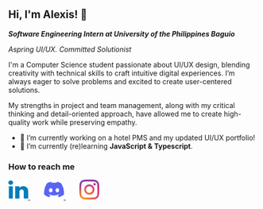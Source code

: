 ## Hi, I'm Alexis! 👋
***Software Engineering Intern at University of the Philippines Baguio***

*Aspring UI/UX. Committed Solutionist*

I'm a Computer Science student passionate about UI/UX design, blending creativity with technical skills to craft intuitive digital experiences. I’m always eager to solve problems and excited to create user-centered solutions. 

My strengths in project and team management, along with my critical thinking and detail-oriented approach, have allowed me to create high-quality work while preserving empathy.

- 🔭 I’m currently working on a hotel PMS and my updated UI/UX portfolio!
- 🌱 I’m currently (re)learning **JavaScript & Typescript**.

### How to reach me
  <a href="https://www.linkedin.com/in/lexharriet/" target="_blank" rel="noopener noreferrer">
    <img src="linkedin-color-svgrepo-com.svg" alt="LinkedIn" width="40" height="40" />
  </a>
  &nbsp;&nbsp;&nbsp&nbsp;&nbsp;&nbsp;
  <a href="https://discord.com/users/subdol" target="_blank" rel="noopener noreferrer">
    <img src="discord-icon-svgrepo-com.svg" alt="Discord" width="40" height="40" />
  </a>
  &nbsp;&nbsp;&nbsp&nbsp;&nbsp;&nbsp;
  <a href="https://www.instagram.com/lexharriet/" target="_blank" rel="noopener noreferrer">
    <img src="instagram-2016-logo-svgrepo-com.svg" alt="Instagram" width="40" height="40" />
  </a>


<!--
**lexhari/lexhari** is a ✨ _special_ ✨ repository because its `README.md` (this file) appears on your GitHub profile.

Here are some ideas to get you started:

- 🔭 I’m currently working on ...
- 🌱 I’m currently learning ...
- 👯 I’m looking to collaborate on ...
- 🤔 I’m looking for help with ...
- 💬 Ask me about ...
- 📫 How to reach me: ...
- 😄 Pronouns: ...
- ⚡ Fun fact: ...
-->
